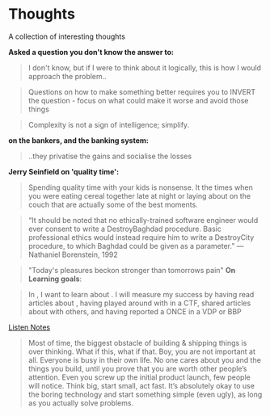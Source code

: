 # Thoughts

A collection of interesting thoughts 

__Asked a question you don't know the answer to:__
> I don't know, but if I were to think about it logically, this is how I would approach the problem..

> Questions on how to make something better requires you to INVERT the question - focus on what could make it worse and avoid those things

> Complexity is not a sign of intelligence; simplify.

__on the bankers, and the banking system:__
> ..they privatise the gains and socialise the losses

__Jerry Seinfield on 'quality time':__
> Spending quality time with your kids is nonsense. It the times when you were eating cereal together late at night or laying about on the couch that are actually some of the best moments.

> “It should be noted that no ethically-trained software engineer would ever consent to write a DestroyBaghdad procedure. Basic professional ethics would instead require him to write a DestroyCity procedure, to which Baghdad could be given as a parameter.” — Nathaniel Borenstein, 1992

> "Today's pleasures beckon stronger than tomorrows pain"
__On Learning goals__:

> In <Month>, I want to learn about <Vulnerability Class>. I will measure my success by having read <N> articles about <Vulnerability Class>, having played around with <Vulnerability Class> in a CTF, shared <N> articles about <Vulnerability Class> with others, and having reported a <Vulnerability Class> ONCE in a VDP or BBP 


[Listen Notes](https://broadcast.listennotes.com/the-boring-technology-behind-listen-notes-56697c2e347b)
> Most of time, the biggest obstacle of building & shipping things is over thinking. What if this, what if that. Boy, you are not important at all. Everyone is busy in their own life. No one cares about you and the things you build, until you prove that you are worth other people’s attention. Even you screw up the initial product launch, few people will notice. Think big, start small, act fast. It’s absolutely okay to use the boring technology and start something simple (even ugly), as long as you actually solve problems.


